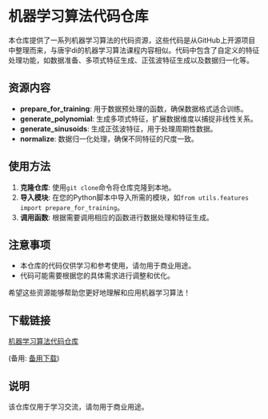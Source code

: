 # 机器学习算法代码仓库

本仓库提供了一系列机器学习算法的代码资源，这些代码是从GitHub上开源项目中整理而来，与唐宇di的机器学习算法课程内容相似。代码中包含了自定义的特征处理功能，如数据准备、多项式特征生成、正弦波特征生成以及数据归一化等。

## 资源内容

- **prepare_for_training**: 用于数据预处理的函数，确保数据格式适合训练。
- **generate_polynomial**: 生成多项式特征，扩展数据维度以捕捉非线性关系。
- **generate_sinusoids**: 生成正弦波特征，用于处理周期性数据。
- **normalize**: 数据归一化处理，确保不同特征的尺度一致。

## 使用方法

1. **克隆仓库**: 使用`git clone`命令将仓库克隆到本地。
2. **导入模块**: 在您的Python脚本中导入所需的模块，如`from utils.features import prepare_for_training`。
3. **调用函数**: 根据需要调用相应的函数进行数据处理和特征生成。

## 注意事项

- 本仓库的代码仅供学习和参考使用，请勿用于商业用途。
- 代码可能需要根据您的具体需求进行调整和优化。

希望这些资源能够帮助您更好地理解和应用机器学习算法！

## 下载链接
[机器学习算法代码仓库](https://pan.quark.cn/s/ebaf707f7b7e) 

(备用: [备用下载](https://pan.baidu.com/s/15rRLVqOIkW-hOqjNMJ50dw?pwd=1234))

## 说明

该仓库仅用于学习交流，请勿用于商业用途。
